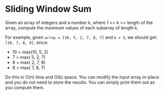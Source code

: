 ﻿# Sliding Window Sum
Given an array of integers and a number k, where 1 <= k <= length of the array, compute the maximum values of each subarray of length k.

For example, given `array = [10, 5, 2, 7, 8, 7]` and `k = 3`, we should get: `[10, 7, 8, 8]`, since:

*   10 = max(10, 5, 2)
*    7 = max( 5, 2, 7)
*    8 = max( 2, 7, 8)
*    8 = max( 7, 8, 7)

Do this in O(n) time and O(k) space. You can modify the input array in-place and you do not need to store the results. You can simply print them out as you compute them.